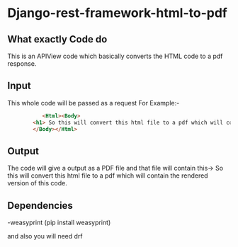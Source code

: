 # Django-rest-framework-html-to-pdf



## What exactly Code do

This is an APIView code which basically converts the HTML code to a pdf response.

## Input
This whole code will be passed as a request
For Example:-
```html
           <Html><Body>
		<h1> So this will convert this html file to a pdf which will contain the rendered version of this code.</h1>
		</Body></Html>
```

## Output

The code will give a output as a PDF file and that file will contain this-> So this will convert this html file to a pdf which will contain the rendered version of this code.

## Dependencies
-weasyprint (pip install weasyprint)
 

and also you will need drf

